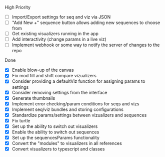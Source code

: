 High Priority

- [ ] Import/Export settings for seq and viz via JSON
- [ ] "Add New +" sequence button allows adding new sequences to choose from
- [ ] Get existing visualizers running in the app
- [ ] Add interactivity (change params in a live viz)
- [ ] Implement webhook or some way to notify the server of changes to the repo

Done
- [x] Enable blow-up of the canvas
- [x] Fix mod fill and shift compare vizualizers
- [x] Consider providing a defaultViz function for assigning params to settings
- [x] Consider removing settings from the interface
- [x] Generate thumbnails
- [x] Implement error checking/param conditions for seqs and vizs
- [x] Implement seq/viz bundles and storing configurations
- [x] Standardize params/settings between vizualizers and sequences
- [x] Fix turtle
- [x] Set up the ability to switch out visualizers
- [x] Enable the ability to switch out sequences
- [x] Set up the sequencesParams functionality
- [x] Convert the "modules" to visualizers in all references
- [x] Convert visualizers to typescript and classes
